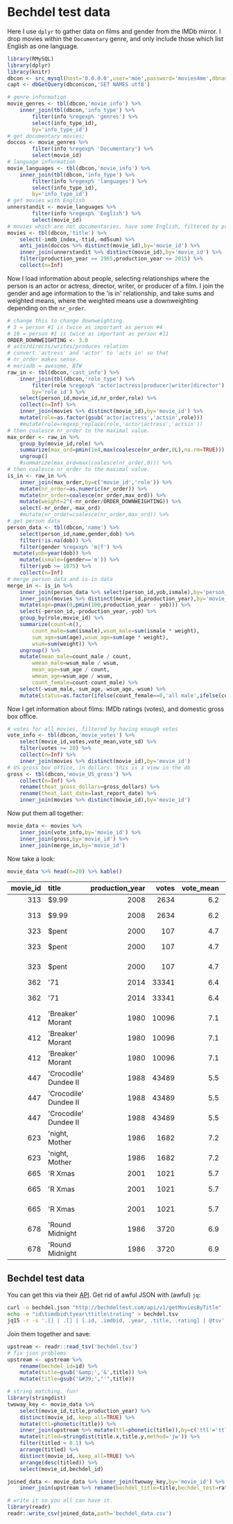 

# Bechdel test data

Here I use `dplyr` to gather data on films and gender from the IMDb mirror.
I drop movies within the `Documentary` genre, and only include those
which list English as one language.


```r
library(RMySQL)
library(dplyr)
library(knitr)
dbcon <- src_mysql(host='0.0.0.0',user='moe',password='movies4me',dbname='IMDB',port=23306)
capt <- dbGetQuery(dbcon$con,'SET NAMES utf8')

# genre information
movie_genres <- tbl(dbcon,'movie_info') %>%
	inner_join(tbl(dbcon,'info_type') %>% 
		filter(info %regexp% 'genres') %>%
		select(info_type_id),
		by='info_type_id') 
# get documentary movies;
doccos <- movie_genres %>% 
		filter(info %regexp% 'Documentary') %>%
		select(movie_id)
# language information
movie_languages <- tbl(dbcon,'movie_info') %>%
	inner_join(tbl(dbcon,'info_type') %>% 
		filter(info %regexp% 'languages') %>%
		select(info_type_id),
		by='info_type_id') 
# get movies with English
unnerstandit <- movie_languages %>% 
		filter(info %regexp% 'English') %>%
		select(movie_id)
# movies which are not documentaries, have some English, filtered by production year
movies <- tbl(dbcon,'title') %>%
	select(-imdb_index,-ttid,-md5sum) %>%
	anti_join(doccos %>% distinct(movie_id),by='movie_id') %>%
	inner_join(unnerstandit %>% distinct(movie_id),by='movie_id') %>%
	filter(production_year >= 1965,production_year <= 2015) %>%
	collect(n=Inf) 
```

Now I load information about people, selecting relationships where the person
is an actor or actress, director, writer, or producer of a film. I join the
gender and age information to the 'is in' relationship, and take sums
and weighted means, where the weighted means use a downweighting depending
on the `nr_order`.


```r
# change this to change downweighting.
# 3 = person #1 is twice as important as person #4
# 10 = person #1 is twice as important as person #11
ORDER_DOWNWEIGHTING <- 3.0
# acts/directs/writes/produces relation
# convert 'actress' and 'actor' to 'acts in' so that
# nr_order makes sense. 
# mariadb = awesome, BTW
raw_in <- tbl(dbcon,'cast_info') %>%
	inner_join(tbl(dbcon,'role_type') %>% 
		filter(role %regexp% 'actor|actress|producer|writer|director'),
		by='role_id') %>%
	select(person_id,movie_id,nr_order,role) %>%
	collect(n=Inf) %>%
	inner_join(movies %>% distinct(movie_id),by='movie_id') %>%
	mutate(role=as.factor(gsub('actor|actress','actsin',role)))
	#mutate(role=regexp_replace(role,'actor|actress','actsin')) 
# then coalesce nr_order to the maximal value.
max_order <- raw_in %>%
	group_by(movie_id,role) %>% 
	summarize(max_ord=pmin(1e4,max(coalesce(nr_order,0L),na.rm=TRUE))) %>%
	ungroup() 
	#summarize(max_ord=max(coalesce(nr_order,0))) %>%
# then coalesce nr_order to the maximal value.
is_in <- raw_in %>%
	inner_join(max_order,by=c('movie_id','role')) %>%
	mutate(nr_order=as.numeric(nr_order)) %>%
	mutate(nr_order=coalesce(nr_order,max_ord)) %>%
	mutate(weight=2^(-nr_order/ORDER_DOWNWEIGHTING)) %>%
	select(-nr_order,-max_ord)
	#mutate(nr_order=coalesce(nr_order,max_ord)) %>%
# get person data
person_data <- tbl(dbcon,'name') %>%
	select(person_id,name,gender,dob) %>%
	filter(!is.na(dob)) %>%
	filter(gender %regexp% 'm|f') %>%
  mutate(yob=year(dob)) %>%
	mutate(ismale=(gender=='m')) %>%
	filter(yob >= 1875) %>%
	collect(n=Inf) 
# merge person data and is-in data
merge_in <- is_in %>% 
	inner_join(person_data %>% select(person_id,yob,ismale),by='person_id') %>%
	inner_join(movies %>% distinct(movie_id,production_year),by='movie_id') %>%
	mutate(age=pmax(0,pmin(100,production_year - yob))) %>%
	select(-person_id,-production_year,-yob) %>%
	group_by(role,movie_id) %>%
	summarize(count=n(),
		count_male=sum(ismale),wsum_male=sum(ismale * weight),
		sum_age=sum(age),wsum_age=sum(age * weight),
		wsum=sum(weight)) %>%
	ungroup() %>%
	mutate(mean_male=count_male / count,
		wmean_male=wsum_male / wsum,
		mean_age=sum_age / count,
		wmean_age=wsum_age / wsum,
		count_female=count-count_male) %>%
	select(-wsum_male,-sum_age,-wsum_age,-wsum) %>%
	mutate(status=as.factor(ifelse(count_female==0,'all male',ifelse(count_male==0,'all female','mixed'))))
```

Now I get information about films: IMDb ratings (votes), and domestic gross box office.


```r
# votes for all movies, filtered by having enough votes
vote_info <- tbl(dbcon,'movie_votes') %>% 
	select(movie_id,votes,vote_mean,vote_sd) %>%
	filter(votes >= 20) %>%
	collect(n=Inf) %>%
	inner_join(movies %>% distinct(movie_id),by='movie_id') 
# US gross box office, in dollars. this is a view in the db
gross <- tbl(dbcon,'movie_US_gross') %>% 
	collect(n=Inf) %>%
	rename(theat_gross_dollars=gross_dollars) %>%
	rename(theat_last_date=last_report_date) %>%
	inner_join(movies %>% distinct(movie_id),by='movie_id') 
```

Now put them all together:

```r
movie_data <- movies %>%
	inner_join(vote_info,by='movie_id') %>%
	inner_join(gross,by='movie_id') %>%
	inner_join(merge_in,by='movie_id') 
```

Now take a look:


```r
movie_data %>% head(n=20) %>% kable()
```



| movie_id|title                 | production_year| votes| vote_mean| vote_sd| theat_gross_dollars|theat_last_date |role     | count| count_male| mean_male| wmean_male| mean_age| wmean_age| count_female|status     |
|--------:|:---------------------|---------------:|-----:|---------:|-------:|-------------------:|:---------------|:--------|-----:|----------:|---------:|----------:|--------:|---------:|------------:|:----------|
|      313|$9.99                 |            2008|  2634|       6.2|     2.3|             5.2e+04|2010-01-17      |actsin   |    11|          9|      0.82|       0.86|       46|        49|            2|mixed      |
|      313|$9.99                 |            2008|  2634|       6.2|     2.3|             5.2e+04|2010-01-17      |writer   |     2|          2|      1.00|       1.00|       41|        41|            0|all male   |
|      323|$pent                 |            2000|   107|       4.7|     2.5|             9.3e+03|2016-08-02      |actsin   |    16|         11|      0.69|       0.65|       40|        35|            5|mixed      |
|      323|$pent                 |            2000|   107|       4.7|     2.5|             9.3e+03|2016-08-02      |director |     1|          1|      1.00|       1.00|       31|        31|            0|all male   |
|      323|$pent                 |            2000|   107|       4.7|     2.5|             9.3e+03|2016-08-02      |writer   |     1|          1|      1.00|       1.00|       31|        31|            0|all male   |
|      362|'71                   |            2014| 33341|       6.4|     2.2|             1.3e+06|2015-05-03      |actsin   |    13|         11|      0.85|       0.99|       36|        28|            2|mixed      |
|      362|'71                   |            2014| 33341|       6.4|     2.2|             1.3e+06|2015-05-03      |director |     1|          1|      1.00|       1.00|       37|        37|            0|all male   |
|      412|'Breaker' Morant      |            1980| 10096|       7.1|     2.5|             7.1e+06|2016-08-02      |actsin   |    13|         13|      1.00|       1.00|       41|        42|            0|all male   |
|      412|'Breaker' Morant      |            1980| 10096|       7.1|     2.5|             7.1e+06|2016-08-02      |director |     1|          1|      1.00|       1.00|       40|        40|            0|all male   |
|      412|'Breaker' Morant      |            1980| 10096|       7.1|     2.5|             7.1e+06|2016-08-02      |writer   |     4|          4|      1.00|       1.00|       43|        40|            0|all male   |
|      447|'Crocodile' Dundee II |            1988| 43489|       5.5|     2.1|             1.1e+08|2016-08-02      |actsin   |    29|         24|      0.83|       0.76|       38|        42|            5|mixed      |
|      447|'Crocodile' Dundee II |            1988| 43489|       5.5|     2.1|             1.1e+08|2016-08-02      |director |     1|          1|      1.00|       1.00|       47|        47|            0|all male   |
|      447|'Crocodile' Dundee II |            1988| 43489|       5.5|     2.1|             1.1e+08|2016-08-02      |writer   |     2|          2|      1.00|       1.00|       49|        49|            0|all male   |
|      623|'night, Mother        |            1986|  1682|       7.2|     2.6|             4.4e+05|2016-08-02      |actsin   |     5|          1|      0.20|       0.12|       43|        43|            4|mixed      |
|      623|'night, Mother        |            1986|  1682|       7.2|     2.6|             4.4e+05|2016-08-02      |writer   |     2|          0|      0.00|       0.00|       39|        39|            2|all female |
|      665|'R Xmas               |            2001|  1021|       5.7|     2.2|             8.5e+02|2016-08-02      |actsin   |    14|          9|      0.64|       0.63|       35|        36|            5|mixed      |
|      665|'R Xmas               |            2001|  1021|       5.7|     2.2|             8.5e+02|2016-08-02      |director |     1|          1|      1.00|       1.00|       50|        50|            0|all male   |
|      665|'R Xmas               |            2001|  1021|       5.7|     2.2|             8.5e+02|2016-08-02      |writer   |     1|          1|      1.00|       1.00|       50|        50|            0|all male   |
|      678|'Round Midnight       |            1986|  3720|       6.9|     2.4|             3.3e+06|2016-08-02      |actsin   |    32|         27|      0.84|       0.67|       45|        45|            5|mixed      |
|      678|'Round Midnight       |            1986|  3720|       6.9|     2.4|             3.3e+06|2016-08-02      |director |     1|          1|      1.00|       1.00|       45|        45|            0|all male   |

## Bechdel test data

You can get this via their [API](http://bechdeltest.com/api/v1/doc#getMoviesByTitle). Get
rid of awful JSON with (awful) `jq`:


```bash
curl -o bechdel.json "http://bechdeltest.com/api/v1/getMoviesByTitle"
echo -e "id\timdbid\tyear\ttitle\trating" > bechdel.tsv
jq15 -r -s '.[] | .[] | [.id, .imdbid, .year, .title, .rating] | @tsv' bechdel.json >> bechdel.tsv
```

Join them together and save:


```r
upstream <- readr::read_tsv('bechdel.tsv')
# fix json problems
upstream <- upstream %>%
	rename(bechdel_id=id) %>%
	mutate(title=gsub('&amp;','&',title)) %>%
	mutate(title=gsub('&#39;',"'",title))

# string matching. fun!
library(stringdist)
twoway_key <- movie_data %>% 
	select(movie_id,title,production_year) %>%
	distinct(movie_id,.keep_all=TRUE) %>%
	mutate(ttl=phonetic(title)) %>%
	inner_join(upstream %>% mutate(ttl=phonetic(title)),by=c('ttl'='ttl','production_year'='year')) %>%
	mutate(titled=stringdist(title.x,title.y,method='jw')) %>%
	filter(titled < 0.1) %>%
	arrange(titled) %>%
	distinct(movie_id,.keep_all=TRUE) %>%
	arrange(desc(titled)) %>%
	select(movie_id,bechdel_id)

joined_data <- movie_data %>% inner_join(twoway_key,by='movie_id') %>%
	inner_join(upstream %>% rename(bechdel_title=title,bechdel_test=rating),by='bechdel_id')

# write it so you all can have it.
library(readr)
readr::write_csv(joined_data,path='bechdel_data.csv')
```

